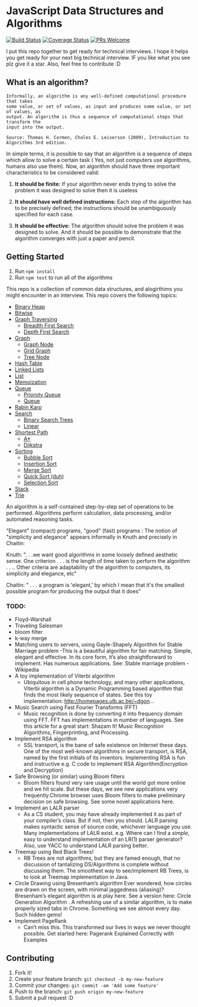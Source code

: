 # JavaScript Data Structures and Algorithms

[![Build Status](https://travis-ci.org/JoeKarlsson/data-structures.svg?branch=master)](https://travis-ci.org/JoeKarlsson/data-structures) [![Coverage Status](https://coveralls.io/repos/github/JoeKarlsson/data-structures/badge.svg?branch=master)](https://coveralls.io/github/JoeKarlsson/data-structures?branch=master) [![PRs Welcome](https://img.shields.io/badge/PRs-welcome-brightgreen.svg)](CONTRIBUTING.md#pull-requests)


I put this repo together to get ready for technical interviews. I hope it helps you get ready for your next big technical interview. IF you like what you see plz give it a star. Also, feel free to contribute :D

## What is an algorithm?

```
Informally, an algorithm is any well-defined computational procedure that takes
some value, or set of values, as input and produces some value, or set of values, as
output. An algorithm is thus a sequence of computational steps that transform the
input into the output.

Source: Thomas H. Cormen, Chales E. Leiserson (2009), Introduction to Algorithms 3rd edition.
```

In simple terms, it is possible to say that an algorithm is a sequence of steps which allow to solve a certain task ( Yes, not just computers use algorithms, humans also use them). Now, an algorithm should have three important characteristics to be considered valid:

1. **It should be finite:** If your algorithm never ends trying to solve the problem it was designed to solve then it is useless

1. **It should have well defined instructions:** Each step of the algorithm has to be precisely defined; the instructions should be unambiguously specified for each case.

1. **It should be effective:** The algorithm should solve the problem it was designed to solve. And it should be possible to demonstrate that the algorithm converges with just a paper and pencil.

## Getting Started

1. Run `npm install`
1. Run `npm test` to run all of the algorithms

This repo is a collection of common data structures, and alogirthims you might encounter in an interview. This repo covers the following topics:

* [Binary Heap](https://github.com/JoeKarlsson/data-structures/tree/master/binary-heap)
* [Bitwise](https://github.com/JoeKarlsson/data-structures/tree/master/bitwise)
* [Graph Traversing](https://github.com/JoeKarlsson/data-structures/tree/master/graph-traversing)
  * [Breadth First Search](https://github.com/JoeKarlsson/data-structures/blob/master/graph-traversing/breadth-first-search.js)
  * [Depth First Search](https://github.com/JoeKarlsson/data-structures/blob/master/graph-traversing/depth-first-search-recursive.js)
* [Graph](https://github.com/JoeKarlsson/data-structures/tree/master/graph)
  * [Graph Node](https://github.com/JoeKarlsson/data-structures/blob/master/graph/graphNode.js)
  * [Grid Graph](https://github.com/JoeKarlsson/data-structures/blob/master/graph/gridGraph.js)
  * [Tree Node](https://github.com/JoeKarlsson/data-structures/blob/master/graph/tree.js)
* [Hash Table](https://github.com/JoeKarlsson/data-structures/tree/master/hash-table)
* [Linked Lists](https://github.com/JoeKarlsson/data-structures/tree/master/linked-list)
* [List](https://github.com/JoeKarlsson/data-structures/tree/master/list)
* [Memoization](https://github.com/JoeKarlsson/data-structures/tree/master/memoization)
* [Queue](https://github.com/JoeKarlsson/data-structures/tree/master/queue)
  * [Prioroty Queue](https://github.com/JoeKarlsson/data-structures/blob/master/queue/priorityQueue.js)
  * [Queue](https://github.com/JoeKarlsson/data-structures/blob/master/queue/queue.js)
* [Rabin Karp](https://github.com/JoeKarlsson/data-structures/tree/master/rabin-karp)
* [Search](https://github.com/JoeKarlsson/data-structures/tree/master/search)
  * [Binary Search Trees](https://github.com/JoeKarlsson/data-structures/tree/master/search)
  * [Linear](https://github.com/JoeKarlsson/data-structures/blob/master/search/linearSearch.js)
* [Shortest Path](https://github.com/JoeKarlsson/data-structures/tree/master/queue)
  * [A*](https://github.com/JoeKarlsson/data-structures/blob/master/shortest-path/aStar.js)
  * [Dijkstra](https://github.com/JoeKarlsson/data-structures/blob/master/shortest-path/dijkstra.js)
* [Sorting](https://github.com/JoeKarlsson/data-structures/tree/master/sorting-algorithms)
  * [Bubble Sort](https://github.com/JoeKarlsson/data-structures/blob/master/sorting-algorithms/bubblesort.js)
  * [Insertion Sort](https://github.com/JoeKarlsson/data-structures/blob/master/sorting-algorithms/insertionsort.js)
  * [Merge Sort](https://github.com/JoeKarlsson/data-structures/blob/master/sorting-algorithms/mergesort.js)
  * [Quick Sort (duh)](https://github.com/JoeKarlsson/data-structures/blob/master/sorting-algorithms/quicksort.js)
  * [Selection Sort](https://github.com/JoeKarlsson/data-structures/blob/master/sorting-algorithms/selectionsort.js)
* [Stack](https://github.com/JoeKarlsson/data-structures/tree/master/stack)
* [Trie](https://github.com/JoeKarlsson/data-structures/tree/master/trie)


An algorithm is a self-contained step-by-step set of operations to be performed. Algorithms perform calculation, data processing, and/or automated reasoning tasks.

"Elegant" (compact) programs, "good" (fast) programs : The notion of "simplicity and elegance" appears informally in Knuth and precisely in Chaitin:

Knuth: ". . .we want good algorithms in some loosely defined aesthetic sense. One criterion . . . is the length of time taken to perform the algorithm . . .. Other criteria are adaptability of the algorithm to computers, its simplicity and elegance, etc"

Chaitin: " . . . a program is 'elegant,' by which I mean that it's the smallest possible program for producing the output that it does"

### TODO:
- Floyd-Warshall
- Traveling Salesman
- bloom filter
- k-way merge
- Matching users to servers, using Gayle-Shapely Algorithm for Stable Marriage problem
  -This is a beautiful algorithm for fair matching. Simple, elegant and effective. In its core form, it’s also straightforward to implement. Has numerous applications. See: Stable marriage problem - Wikipedia
- A toy implementation of Viterbi algorithm
  - Ubiquitous in cell phone technology, and many other applications, Viterbi algorithm is a Dynamic Programming based algorithm that finds the most likely sequence of states. See this toy implementation: http://homepages.ulb.ac.be/~dgon...
- Music Search using Fast Fourier Transforms (FFT)
  - Music recognition is done by converting it into frequency domain using FFT. FFT has implementations in number of languages. See this article for a great start: Shazam It! Music Recognition Algorithms, Fingerprinting, and Processing.
- Implement RSA algorithm
  - SSL transport, is the bane of safe existence on Internet these days. One of the most well-known algorithms in secure transport, is RSA, named by the first initials of its inventors. Implementing RSA is fun and instructive e.g. C code to implement RSA Algorithm(Encryption and Decryption)
- Safe Browsing (or similar) using Bloom filters
  - Bloom filters found very rare usage until the world got more online and we hit scale. But these days, we see new applications very frequently.Chrome browser uses Bloom filters to make preliminary decision on safe browsing. See some novel applications here.
- Implement an LALR parser
  - As a CS student, you may have already implemented it as part of your compiler’s class. But if not, then you should. LALR parsing makes syntactic sense of source code, whichever language you use. Many implementations of LALR exist. e.g. Where can I find a _simple_, easy to understand implementation of an LR(1) parser generator? Also, use YACC to understand LALR parsing better.
- Treemap using Red Black Trees!
  - RB Trees are not algorithms, but they are famed enough, that no discussion of tantalizing DS/Algorithms is complete without discussing them. The smoothest way to see/implement RB Trees, is to look at Treemap implementation in Java.
- Circle Drawing using Bresenham’s algorithm
Ever wondered, how circles are drawn on the screen, with minimal jaggedness (aliasing)? Bresenham’s elegant algorithm is at play here. See a version here: Circle Generation Algorithm . A refreshing use of a similar algorithm, is to make properly sized tabs in Chrome. Something we see almost every day. Such hidden gems!
- Implement PageRank
  - Can’t miss this. This transformed our lives in ways we never thought possible. Get started here: Pagerank Explained Correctly with Examples

## Contributing
1. Fork it!
2. Create your feature branch: ```git checkout -b my-new-feature```
3. Commit your changes: ```git commit -am 'Add some feature'```
4. Push to the branch: ````git push origin my-new-feature````
5. Submit a pull request :D
